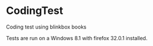 CodingTest
==========

Coding test using blinkbox books

Tests are run on a Windows 8.1 with firefox 32.0.1 installed.
